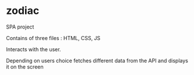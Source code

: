 # zodiac

SPA project

Contains of three files : HTML, CSS, JS

Interacts with the user.

Depending on users choice fetches different data from the API and displays it on the screen
